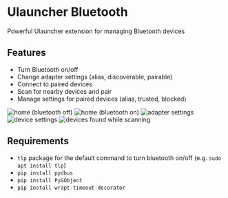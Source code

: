 # Ulauncher Bluetooth
Powerful Ulauncher extension for managing Bluetooth devices

## Features
- Turn Bluetooth on/off
- Change adapter settings (alias, discoverable, pairable)
- Connect to paired devices
- Scan for nearby devices and pair
- Manage settings for paired devices (alias, trusted, blocked)

![home (bluetooth off)](https://user-images.githubusercontent.com/49787110/164912021-47f9374f-32fc-460f-86de-726e35a0de06.png)
![home (bluetooth on)](https://user-images.githubusercontent.com/49787110/164912123-a857ca97-e3c5-4f15-8d82-d68965a1278b.png)
![adapter settings](https://user-images.githubusercontent.com/49787110/164912052-2d6e21c8-43b5-47ef-959b-36551f00402a.png)
![device settings](https://user-images.githubusercontent.com/49787110/164912166-8bc239c3-7a80-4dae-8945-e7b68384af99.png)
![devices found while scanning](https://user-images.githubusercontent.com/49787110/164912265-31cb2cd4-c134-4166-b16f-35e8bc4f3df9.png)


## Requirements
- `tlp` package for the default command to turn bluetooth on/off (e.g. `sudo apt install tlp`)
- `pip install pydbus`
- `pip install PyGObject`
- `pip install wrapt-timeout-decorator`
